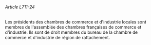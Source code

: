 ###### Article L711-24

Les présidents des chambres de commerce et d'industrie locales sont membres de l'assemblée des chambres françaises de commerce et d'industrie. Ils sont de droit membres du bureau de la chambre de commerce et d'industrie de région de rattachement.

